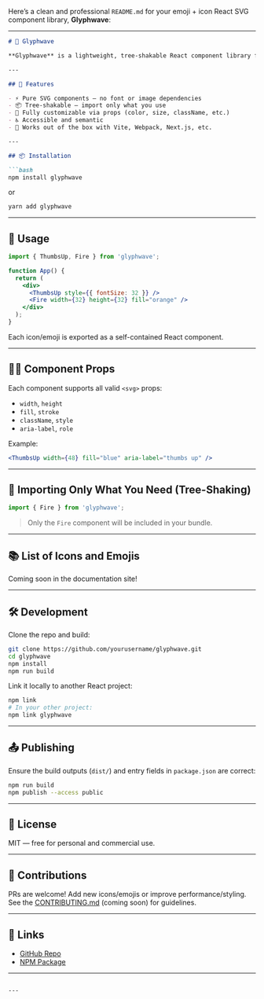 Here’s a clean and professional `README.md` for your emoji + icon React SVG component library, **Glyphwave**:

---

````markdown
# 🌊 Glyphwave

**Glyphwave** is a lightweight, tree-shakable React component library for SVG-based **icons** and **emojis**. Designed to be easy to use, customize, and scale in modern React applications.

---

## 🚀 Features

- ⚡ Pure SVG components – no font or image dependencies
- 📦 Tree-shakable – import only what you use
- 🎨 Fully customizable via props (color, size, className, etc.)
- ♿ Accessible and semantic
- 🧩 Works out of the box with Vite, Webpack, Next.js, etc.

---

## 📦 Installation

```bash
npm install glyphwave
````

or

```bash
yarn add glyphwave
```

---

## 🔧 Usage

```jsx
import { ThumbsUp, Fire } from 'glyphwave';

function App() {
  return (
    <div>
      <ThumbsUp style={{ fontSize: 32 }} />
      <Fire width={32} height={32} fill="orange" />
    </div>
  );
}
```

Each icon/emoji is exported as a self-contained React component.

---

## 🧑‍💻 Component Props

Each component supports all valid `<svg>` props:

* `width`, `height`
* `fill`, `stroke`
* `className`, `style`
* `aria-label`, `role`

Example:

```jsx
<ThumbsUp width={48} fill="blue" aria-label="thumbs up" />
```

---

## 📁 Importing Only What You Need (Tree-Shaking)

```jsx
import { Fire } from 'glyphwave';
```

> Only the `Fire` component will be included in your bundle.

---

## 📚 List of Icons and Emojis

Coming soon in the documentation site!

---

## 🛠️ Development

Clone the repo and build:

```bash
git clone https://github.com/yourusername/glyphwave.git
cd glyphwave
npm install
npm run build
```

Link it locally to another React project:

```bash
npm link
# In your other project:
npm link glyphwave
```

---

## 📤 Publishing

Ensure the build outputs (`dist/`) and entry fields in `package.json` are correct:

```bash
npm run build
npm publish --access public
```

---

## 📃 License

MIT — free for personal and commercial use.

---

## 🙌 Contributions

PRs are welcome! Add new icons/emojis or improve performance/styling. See the [CONTRIBUTING.md](CONTRIBUTING.md) (coming soon) for guidelines.

---

## 🔗 Links

* [GitHub Repo](https://github.com/yourusername/glyphwave)
* [NPM Package](https://www.npmjs.com/package/glyphwave)

---

```

---


